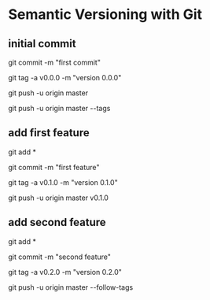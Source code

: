 # Semantic Versioning with Git

## initial commit

git commit -m "first commit"

git tag -a v0.0.0 -m "version 0.0.0"

git push -u origin master

git push -u origin master --tags


## add first feature

git add *

git commit -m "first feature"

git tag -a v0.1.0 -m "version 0.1.0"

git push -u origin master v0.1.0


## add second feature

git add *

git commit -m "second feature"

git tag -a v0.2.0 -m "version 0.2.0"

git push -u origin master --follow-tags
